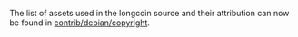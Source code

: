 The list of assets used in the longcoin source and their attribution can now be found in [contrib/debian/copyright](../contrib/debian/copyright).
